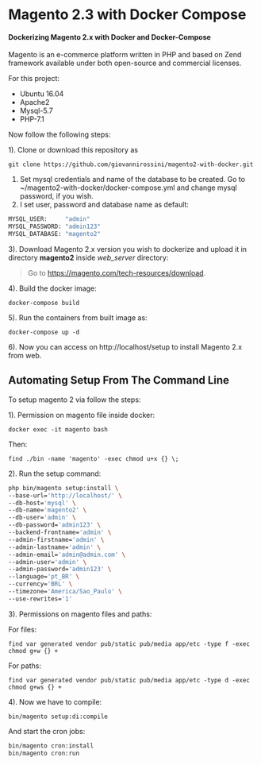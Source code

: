 # Magento 2.3 with Docker Compose

#### Dockerizing Magento 2.x with Docker and Docker-Compose

Magento is an e-commerce platform written in PHP and based on Zend framework available under both open-source and commercial licenses.

For this project:

* Ubuntu 16.04
* Apache2
* Mysql-5.7
* PHP-7.1

Now follow the following steps:

1). Clone or download this repository as 

`git clone https://github.com/giovannirossini/magento2-with-docker.git`

1) Set mysql credentials and name of the database to be created. Go to ~/magento2-with-docker/docker-compose.yml and change mysql password, if you wish.
2) I set user, password and database name as default:

```sh
MYSQL_USER:     "admin"
MYSQL_PASSWORD: "admin123"
MYSQL_DATABASE: "magento2"
```

3). Download Magento 2.x version you wish to dockerize and upload it in directory **magento2** inside *web_server* directory:

> Go to https://magento.com/tech-resources/download.

4). Build the docker image:

`docker-compose build`

5). Run the containers from built image as:

`docker-compose up -d`

6). Now you can access on http://localhost/setup to install Magento 2.x from web.

## Automating Setup From The Command Line

To setup magento 2 via follow the steps:

1). Permission on magento file inside docker:

`docker exec -it magento bash`

Then:

`find ./bin -name 'magento' -exec chmod u+x {} \;`

2). Run the setup command:

```sh
php bin/magento setup:install \
--base-url='http://localhost/' \
--db-host='mysql' \
--db-name='magento2' \
--db-user='admin' \
--db-password='admin123' \
--backend-frontname='admin' \
--admin-firstname='admin' \
--admin-lastname='admin' \
--admin-email='admin@admin.com' \
--admin-user='admin' \
--admin-password='admin123' \
--language='pt_BR' \
--currency='BRL' \
--timezone='America/Sao_Paulo' \
--use-rewrites='1'
```

3). Permissions on magento files and paths:

For files:

`find var generated vendor pub/static pub/media app/etc -type f -exec chmod g+w {} +`

For paths:

`find var generated vendor pub/static pub/media app/etc -type d -exec chmod g+ws {} +`

4). Now we have to compile:

`bin/magento setup:di:compile`

And start the cron jobs:

```sh
bin/magento cron:install
bin/magento cron:run
```